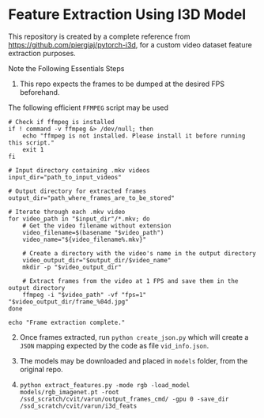 # Feature Extraction Using I3D Model

This repository is created by a complete reference from https://github.com/piergiaj/pytorch-i3d, for a custom video dataset feature extraction purposes.

Note the Following Essentials Steps

1. This repo expects the frames to be dumped at the desired FPS beforehand.

The following efficient `FFMPEG` script may be used

```
# Check if ffmpeg is installed
if ! command -v ffmpeg &> /dev/null; then
    echo "ffmpeg is not installed. Please install it before running this script."
    exit 1
fi

# Input directory containing .mkv videos
input_dir="path_to_input_videos"

# Output directory for extracted frames
output_dir="path_where_frames_are_to_be_stored"

# Iterate through each .mkv video
for video_path in "$input_dir"/*.mkv; do
    # Get the video filename without extension
    video_filename=$(basename "$video_path")
    video_name="${video_filename%.mkv}"

    # Create a directory with the video's name in the output directory
    video_output_dir="$output_dir/$video_name"
    mkdir -p "$video_output_dir"

    # Extract frames from the video at 1 FPS and save them in the output directory
    ffmpeg -i "$video_path" -vf "fps=1" "$video_output_dir/frame_%04d.jpg"
done

echo "Frame extraction complete."
```

2. Once frames extracted, run `python create_json.py` which will create a `JSON` mapping expected by the code as file `vid_info.json`.

3. The models may be downloaded and placed in `models` folder, from the original repo.

4. `python extract_features.py -mode rgb -load_model models/rgb_imagenet.pt -root /ssd_scratch/cvit/varun/output_frames_cmd/ -gpu 0 -save_dir /ssd_scratch/cvit/varun/i3d_feats`


